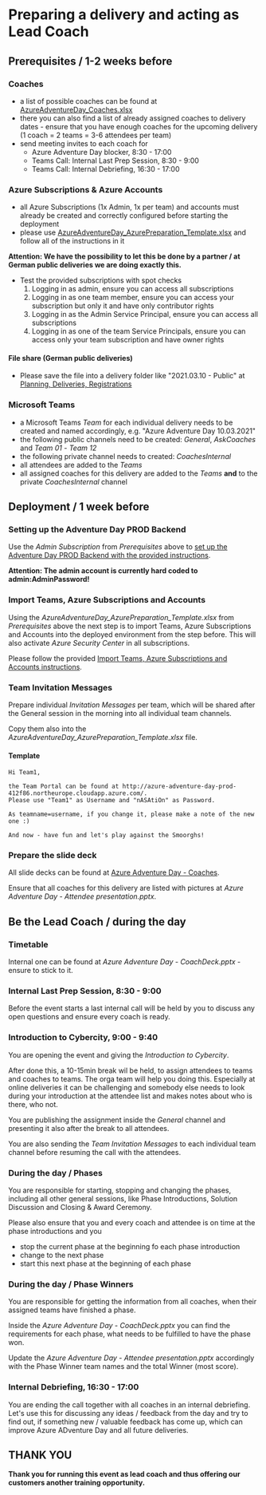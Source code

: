 # Preparing a delivery and acting as Lead Coach

## Prerequisites / 1-2 weeks before

### Coaches

* a list of possible coaches can be found at [AzureAdventureDay_Coaches.xlsx](https://microsofteur.sharepoint.com/:x:/t/AzureAdventureDay/EUggwWr3VcpLhL_9mVg4bFABJ6CyCHGN3SAdTc2WYMbidA?e=sccR3Z)
* there you can also find a list of already assigned coaches to delivery dates - ensure that you have enough coaches for the upcoming delivery (1 coach = 2 teams = 3-6 attendees per team)
* send meeting invites to each coach for
  * Azure Adventure Day blocker, 8:30 - 17:00
  * Teams Call: Internal Last Prep Session, 8:30 - 9:00
  * Teams Call: Internal Debriefing, 16:30 - 17:00

### Azure Subscriptions & Azure Accounts

* all Azure Subscriptions (1x Admin, 1x per team) and accounts must already be created and correctly configured before starting the deployment
* please use [AzureAdventureDay_AzurePreparation_Template.xlsx](/AdventureDayBackend/team-import/AzureAdventureDay_AzurePreparation_Template.xlsx) and follow all of the instructions in it

**Attention: We have the possibility to let this be done by a partner / at German public deliveries we are doing exactly this.**

* Test the provided subscriptions with spot checks
  1. Logging in as admin, ensure you can access all subscriptions
  2. Logging in as one team member, ensure you can access your subscription but only it and have only contributor rights
  3. Logging in as the Admin Service Principal, ensure you can access all subscriptions
  4. Logging in as one of the team Service Principals, ensure you can access only your team subscription and have owner rights

#### File share (German public deliveries)

* Please save the file into a delivery folder like "2021.03.10 - Public" at [Planning, Deliveries, Registrations](https://microsofteur.sharepoint.com/:f:/r/teams/AzureAdventureDay/Shared%20Documents/Planning,%20Deliveries,%20Registrations?csf=1&web=1&e=41azRT)


### Microsoft Teams

* a Microsoft Teams *Team* for each individual delivery needs to be created and named accordingly, e.g. "Azure Adventure Day 10.03.2021"
* the following public channels need to be created: *General*, *AskCoaches* and *Team 01* - *Team 12*
* the following private channel needs to created: *CoachesInternal*
* all attendees are added to the *Teams*
* all assigned coaches for this delivery are added to the *Teams* **and** to the private *CoachesInternal* channel

## Deployment / 1 week before

### Setting up the Adventure Day PROD Backend

Use the *Admin Subscription* from *Prerequisites* above to [set up the Adventure Day PROD Backend with the provided instructions](/docs/prod-deployment.md).

**Attention: The admin account is currently hard coded to admin:AdminPassword!**

### Import Teams, Azure Subscriptions and Accounts

Using the *AzureAdventureDay_AzurePreparation_Template.xlsx* from *Prerequisites* above the next step is to import Teams, Azure Subscriptions and Accounts into the deployed environment from the step before. This will also activate *Azure Security Center* in all subscriptions.

Please follow the provided [Import Teams, Azure Subscriptions and Accounts instructions](/AdventureDayBackend/team-import/README.md).

### Team Invitation Messages

Prepare individual *Invitation Messages* per team, which will be shared after the General session in the morning into all individual team channels.

Copy them also into the *AzureAdventureDay_AzurePreparation_Template.xlsx* file.

#### Template

```
Hi Team1,

the Team Portal can be found at http://azure-adventure-day-prod-412f86.northeurope.cloudapp.azure.com/.
Please use "Team1" as Username and "nASAtiOn" as Password.

As teamname=username, if you change it, please make a note of the new one :)

And now - have fun and let's play against the Smoorghs!
```

### Prepare the slide deck

All slide decks can be found at [Azure Adventure Day - Coaches](https://microsofteur.sharepoint.com/:f:/r/teams/AzureAdventureDay526-Coaches/Shared%20Documents/Coaches?csf=1&web=1&e=JML7QI).

Ensure that all coaches for this delivery are listed with pictures at *Azure Adventure Day - Attendee presentation.pptx*.

## Be the Lead Coach / during the day

### Timetable

Internal one can be found at *Azure Adventure Day - CoachDeck.pptx* - ensure to stick to it.

### Internal Last Prep Session, 8:30 - 9:00

Before the event starts a last internal call will be held by you to discuss any open questions and ensure every coach is ready.

### Introduction to Cybercity, 9:00 - 9:40

You are opening the event and giving the *Introduction to Cybercity*.

After done this, a 10-15min break wil be held, to assign attendees to teams and coaches to teams. The orga team will help you doing this. Especially at online deliveries it can be challenging and somebody else needs to look during your introduction at the attendee list and makes notes about who is there, who not.

You are publishing the assignment inside the *General* channel and presenting it also after the break to all attendees.

You are also sending the *Team Invitation Messages* to each individual team channel before resuming the call with the attendees.

### During the day / Phases

You are responsible for starting, stopping and changing the phases, including all other general sessions, like Phase Introductions, Solution Discussion and Closing & Award Ceremony.

Please also ensure that you and every coach and attendee is on time at the phase introductions and you

* stop the current phase at the beginning fo each phase introduction
* change to the next phase
* start this next phase at the  beginning of each phase

### During the day / Phase Winners

You are responsible for getting the information from all coaches, when their assigned teams have finished a phase.

Inside the *Azure Adventure Day - CoachDeck.pptx* you can find the requirements for each phase, what needs to be fulfilled to have the phase won.

Update the *Azure Adventure Day - Attendee presentation.pptx* accordingly with the Phase Winner team names and the total Winner (most score).

### Internal Debriefing, 16:30 - 17:00

You are ending the call together with all coaches in an internal debriefing. Let's use this for discussing any ideas / feedback from the day and try to find out, if something new / valuable feedback has come up, which can improve Azure ADventure Day and all future deliveries.

## THANK YOU

**Thank you for running this event as lead coach and thus offering our customers another training opportunity.**
